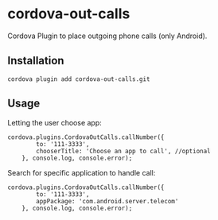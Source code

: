 # cordova-out-calls

Cordova Plugin to place outgoing phone calls (only Android).

## Installation

`cordova plugin add cordova-out-calls.git`

## Usage

Letting the user choose app:

```
cordova.plugins.CordovaOutCalls.callNumber({
        to: '111-3333',
        chooserTitle: 'Choose an app to call', //optional
    }, console.log, console.error);
```

Search for specific application to handle call:

```
cordova.plugins.CordovaOutCalls.callNumber({
        to: '111-3333',
        appPackage: 'com.android.server.telecom'
    }, console.log, console.error);
```